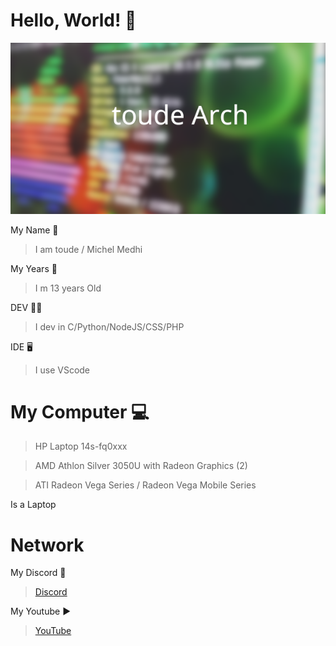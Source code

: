 # Hello, World! 👋

![image](https://github.com/toude-Archs/Profile/blob/main/mmmmmm.png?raw=true)


My Name 👦 
>I am toude / Michel Medhi                    

My Years 🎂
>I m 13 years Old 

DEV 👨‍💻
>I dev in C/Python/NodeJS/CSS/PHP 

IDE 🖥️

> I use VScode

# My Computer 💻

        
  
   
   >HP Laptop 14s-fq0xxx 
   
   >AMD Athlon Silver 3050U with Radeon Graphics (2) 
   
   >ATI Radeon Vega Series / Radeon Vega Mobile Series 
   

 Is a Laptop

 
 # Network
 
 My Discord 🎤
 >[Discord](https://discord.gg/z5gg4J4J33)
 
 My Youtube ▶️
 >[YouTube](https://www.youtube.com/channel/UC1aCxBgaouzoEV3PVpOsxSw)
